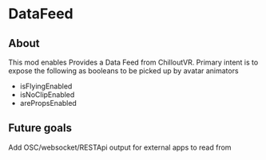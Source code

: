 # DataFeed

## About

This mod enables Provides a Data Feed from ChilloutVR.
Primary intent is to expose the following as booleans to be picked up by avatar animators

- isFlyingEnabled
- isNoClipEnabled
- arePropsEnabled

## Future goals

Add OSC/websocket/RESTApi output for external apps to read from
